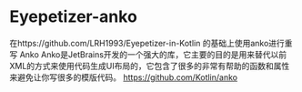 # Eyepetizer-anko
在https://github.com/LRH1993/Eyepetizer-in-Kotlin 的基础上使用anko进行重写
Anko
Anko是JetBrains开发的一个强大的库，它主要的目的是用来替代以前XML的方式来使用代码生成UI布局的，它包含了很多的非常有帮助的函数和属性来避免让你写很多的模版代码。
https://github.com/Kotlin/anko
